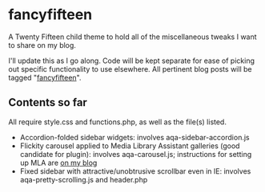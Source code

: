 # fancyfifteen
A Twenty Fifteen child theme to hold all of the miscellaneous tweaks I want to share on my blog.

I'll update this as I go along. Code will be kept separate for ease of picking out specific functionality to use elsewhere. All pertinent blog posts will be tagged "[fancyfifteen](http://www.rweber.net/tag/fancyfifteen/)".

## Contents so far

All require style.css and functions.php, as well as the file(s) listed.

* Accordion-folded sidebar widgets: involves aqa-sidebar-accordion.js
* Flickity carousel applied to Media Library Assistant galleries (good candidate for plugin): involves aqa-carousel.js; instructions for setting up MLA are [on my blog](http://www.rweber.net/web-development/css/gilding-the-gallery-mla-flickity/)
* Fixed sidebar with attractive/unobtrusive scrollbar even in IE: involves aqa-pretty-scrolling.js and header.php